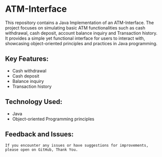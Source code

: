 # ATM-Interface
This repository contains a Java Implementation of an ATM-Interface. The project focuses on simulating basic ATM functionalities such as cash withdrawal, cash deposit, account balance inquiry and Transaction history. It provides a simple yet functional interface for users to interact with, showcasing object-oriented principles and practices in Java programming.

## Key Features:
  * Cash withdrawal
  * Cash deposit
  * Balance inquiry
  * Transaction history
  
## Technology Used:
  * Java
  * Object-oriented Programming principles

## Feedback and Issues:
    If you encounter any issues or have suggestions for improvements, please open on GitHub, Thank You.
